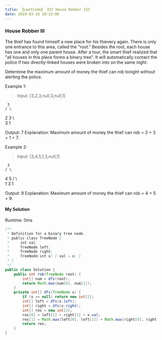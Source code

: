 ```yaml
---
title: 【LeetCode】 337 House Robber III
date: 2019-03-18 10:23:00
---
```


### House Robber III

The thief has found himself a new place for his thievery again. There is only one entrance to this area, called the "root." Besides the root, each house has one and only one parent house. After a tour, the smart thief realized that "all houses in this place forms a binary tree". It will automatically contact the police if two directly-linked houses were broken into on the same night.

Determine the maximum amount of money the thief can rob tonight without alerting the police.

Example 1:

>Input: [3,2,3,null,3,null,1]
>
     3
    / \
   2   3
    \   \
     3   1
>
Output: 7
Explanation: Maximum amount of money the thief can rob = 3 + 3 + 1 = 7.

Example 2:

>Input: [3,4,5,1,3,null,1]
>
     3
    / \
   4   5
  / \   \
 1   3   1
>
Output: 9
Explanation: Maximum amount of money the thief can rob = 4 + 5 = 9.


#### My Solution

Runtime: 0ms

```Java
/**
 * Definition for a binary tree node.
 * public class TreeNode {
 *     int val;
 *     TreeNode left;
 *     TreeNode right;
 *     TreeNode(int x) { val = x; }
 * }
 */
public class Solution {
    public int rob(TreeNode root) {
        int[] num = dfs(root);
        return Math.max(num[0], num[1]);
    }
    private int[] dfs(TreeNode x) {
        if (x == null) return new int[2];
        int[] left = dfs(x.left);
        int[] right = dfs(x.right);
        int[] res = new int[2];
        res[0] = left[1] + right[1] + x.val;
        res[1] = Math.max(left[0], left[1]) + Math.max(right[0], right[1]);
        return res;
    }
}
```
